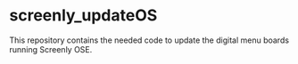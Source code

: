 # screenly_updateOS
This repository contains the needed code to update the digital menu boards running Screenly OSE.

